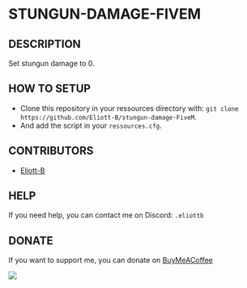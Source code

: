 # STUNGUN-DAMAGE-FIVEM

## DESCRIPTION
Set stungun damage to 0.

## HOW TO SETUP
 - Clone this repository in your ressources directory with: `git clone https://github.com/Eliott-B/stungun-damage-FiveM`.
 - And add the script in your `ressources.cfg`.

## CONTRIBUTORS
- [Eliott-B](https://github.com/Eliott-B)

## HELP
If you need help, you can contact me on Discord: `.eliottb`

## DONATE
If you want to support me, you can donate on [BuyMeACoffee](https://www.buymeacoffee.com/eliottb)

<a href="https://www.buymeacoffee.com/eliottb"><img src="https://img.buymeacoffee.com/button-api/?text=Buy me a coffee&emoji=&slug=eliottb&button_colour=FFDD00&font_colour=000000&font_family=Cookie&outline_colour=000000&coffee_colour=ffffff" /></a>

